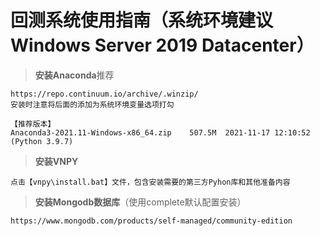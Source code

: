 # 回测系统使用指南（系统环境建议 Windows Server 2019 Datacenter）

> **安装Anaconda**推荐

```
https://repo.continuum.io/archive/.winzip/ 
安装时注意将后面的添加为系统环境变量选项打勾

【推荐版本】
Anaconda3-2021.11-Windows-x86_64.zip	507.5M	2021-11-17 12:10:52 (Python 3.9.7)
```

> **安装VNPY**

```
点击【vnpy\install.bat】文件，包含安装需要的第三方Pyhon库和其他准备内容
```

> **安装Mongodb数据库**（使用complete默认配置安装）

```
https://www.mongodb.com/products/self-managed/community-edition
```